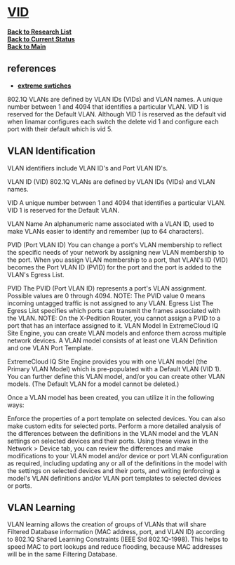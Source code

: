 # **[VID](https://emc.extremenetworks.com/content/oneview/docs/network/devices/docs/l_ov_cf_vlan.html#:~:text=Port%20VLAN%20ID's.-,VLAN%20ID%20(VID),(VIDs)%20and%20VLAN%20names.&text=A%20unique%20number%20between%201,reserved%20for%20the%20Default%20VLAN.)**

**[Back to Research List](../../../../research_list.md)**\
**[Back to Current Status](../../../../../development/status/weekly/current_status.md)**\
**[Back to Main](../../../../../README.md)**

## references

- **[extreme swtiches](https://emc.extremenetworks.com/content/oneview/docs/network/devices/docs/l_ov_cf_vlan.html#:~:text=Port%20VLAN%20ID's.-,VLAN%20ID%20(VID),(VIDs)%20and%20VLAN%20names.&text=A%20unique%20number%20between%201,reserved%20for%20the%20Default%20VLAN.)**

802.1Q VLANs are defined by VLAN IDs (VIDs) and VLAN names. A unique number between 1 and 4094 that identifies a particular VLAN. VID 1 is reserved for the Default VLAN. Although VID 1 is reserved as the default vid when linamar configures each switch the delete vid 1 and configure each port with their default which is vid 5. 

## VLAN Identification

VLAN identifiers include VLAN ID's and Port VLAN ID's.

VLAN ID (VID)
802.1Q VLANs are defined by VLAN IDs (VIDs) and VLAN names.

VID
A unique number between 1 and 4094 that identifies a particular VLAN. VID 1 is reserved for the Default VLAN.

VLAN Name
An alphanumeric name associated with a VLAN ID, used to make VLANs easier to identify and remember (up to 64 characters).

PVID (Port VLAN ID)
You can change a port's VLAN membership to reflect the specific needs of your network by assigning new VLAN membership to the port. When you assign VLAN membership to a port, that VLAN's ID (VID) becomes the Port VLAN ID (PVID) for the port and the port is added to the VLAN's Egress List.

PVID
The PVID (Port VLAN ID) represents a port's VLAN assignment. Possible values are 0 through 4094.
 	NOTE:	The PVID value 0 means incoming untagged traffic is not assigned to any VLAN.
Egress List
The Egress List specifies which ports can transmit the frames associated with the VLAN.
 	NOTE:	On the X-Pedition Router, you cannot assign a PVID to a port that has an interface assigned to it.
VLAN Model
In ExtremeCloud IQ Site Engine, you can create VLAN models and enforce them across multiple network devices. A VLAN model consists of at least one VLAN Definition and one VLAN Port Template.

ExtremeCloud IQ Site Engine provides you with one VLAN model (the Primary VLAN Model) which is pre-populated with a Default VLAN (VID 1). You can further define this VLAN model, and/or you can create other VLAN models. (The Default VLAN for a model cannot be deleted.)

Once a VLAN model has been created, you can utilize it in the following ways:

Enforce the properties of a port template on selected devices. You can also make custom edits for selected ports.
Perform a more detailed analysis of the differences between the definitions in the VLAN model and the VLAN settings on selected devices and their ports. Using these views in the Network > Device tab, you can review the differences and make modifications to your VLAN model and/or device or port VLAN configuration as required, including updating any or all of the definitions in the model with the settings on selected devices and their ports, and writing (enforcing) a model's VLAN definitions and/or VLAN port templates to selected devices or ports.

## VLAN Learning

VLAN learning allows the creation of groups of VLANs that will share Filtered Database information (MAC address, port, and VLAN ID) according to 802.1Q Shared Learning Constraints (IEEE Std 802.1Q-1998). This helps to speed MAC to port lookups and reduce flooding, because MAC addresses will be in the same Filtering Database.

